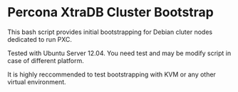 Percona XtraDB Cluster Bootstrap
=========

This bash script provides initial bootstrapping for Debian cluter nodes dedicated to run PXC.

Tested with Ubuntu Server 12.04. 
You need test and may be modify script in case of different platform.

It is highly reccommended to test bootstrapping with KVM or any other virtual environment.

